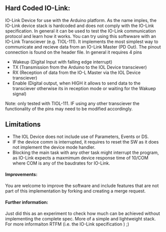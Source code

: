 
## Hard Coded IO-Link:

IO-Link Device for use with the Arduino platform. As the name imples, the IO-Link device stack is hardcoded and does not comply with the IO-Link specification. In general it can be used to test the IO-Link communication protocol and learn how it works. You can try using this softwware with an IO-Link Transciever (e.g. TIOL-111).  It implements the most simplest way to communicate and recieve data from an IO-Link Master (PD Out). The pinout connection is found on the header file. In general it requires 4 pins

* Wakeup (Digital Input with falling edge interrupt) <br>
* TX (Transmission from the Arduino to the IOL Device transciever)<br>
* RX (Reception of data from the IO-L Master via the IOL Device transciever)<br>
* Enable (Digital output, when HIGH it allows to send data to the transciever otherwise its in reception mode or waiting for the Wakuep signal)<br>

Note: only tested with TIOL-111. IF using any other transciever the functionality of the pins may need to be modified accordingly.

## Limitations

* The IOL Device does not include use of Parameters, Events or DS. 
* IF the device comm is interrupted, it requires to reset the SW as it does not implement the device mode handler.
* Blocking the main task with any other task might interrupt the program, as IO-Link expects a maxmimum device response time of 10/COM where COM is any of the baudrates for IO-Link.




#### Improvements:

You are welcome to improve the software and include features that are not part of this implementation by forking and creating a merge request.

#### Further information:

Just did this as an experiment to check how much can be achieved without implementing the complete spec. More of a simple and lightweight stack. <br>
For more informaiton RTFM (i.e. the IO-Link specification ) ;)  

